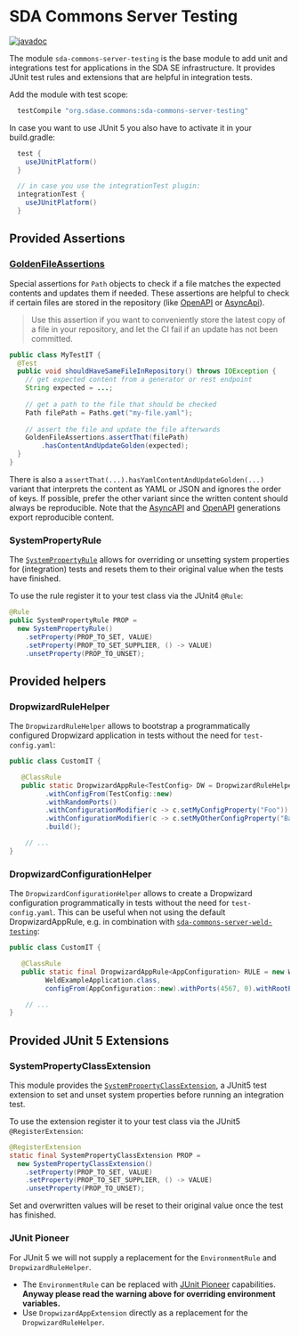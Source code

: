 # SDA Commons Server Testing

[![javadoc](https://javadoc.io/badge2/org.sdase.commons/sda-commons-server-testing/javadoc.svg)](https://javadoc.io/doc/org.sdase.commons/sda-commons-server-testing)

The module `sda-commons-server-testing` is the base module to add unit and integrations test for applications in the 
SDA SE infrastructure.
It provides JUnit test rules and extensions that are helpful in integration tests. 

Add the module with test scope:

```groovy
  testCompile "org.sdase.commons:sda-commons-server-testing"
```
In case you want to use JUnit 5 you also have to activate it in your build.gradle:
```groovy
  test {
    useJUnitPlatform()
  }

  // in case you use the integrationTest plugin:
  integrationTest {
    useJUnitPlatform()
  }
```

## Provided Assertions

### [GoldenFileAssertions](./src/main/java/org/sdase/commons/server/testing/GoldenFileAssertions.java)

Special assertions for `Path` objects to check if a file matches the expected contents and updates
them if needed. These assertions are helpful to check if certain files are stored in the repository
(like [OpenAPI](../sda-commons-server-openapi) or [AsyncApi](../sda-commons-shared-asyncapi)).

> Use this assertion if you want to conveniently store the latest copy of a file in your repository,
> and let the CI fail if an update has not been committed.

```java
public class MyTestIT {
  @Test
  public void shouldHaveSameFileInRepository() throws IOException {
    // get expected content from a generator or rest endpoint
    String expected = ...; 
  
    // get a path to the file that should be checked
    Path filePath = Paths.get("my-file.yaml");
  
    // assert the file and update the file afterwards
    GoldenFileAssertions.assertThat(filePath)
        .hasContentAndUpdateGolden(expected);
  }
}
```

There is also a `assertThat(...).hasYamlContentAndUpdateGolden(...)` variant that interprets the content as
YAML or JSON and ignores the order of keys. If possible, prefer the other variant since the written
content should always be reproducible. Note that the [AsyncAPI](../sda-commons-shared-asyncapi) and
[OpenAPI](../sda-commons-server-openapi) generations export reproducible content.

### SystemPropertyRule

The [`SystemPropertyRule`](src/main/java/org/sdase/commons/server/testing/SystemPropertyRule.java)
allows for overriding or unsetting system properties for (integration) tests and resets them to their original value when the tests have finished.

To use the rule register it to your test class via the JUnit4 `@Rule`:

```java
@Rule
public SystemPropertyRule PROP =
  new SystemPropertyRule()
    .setProperty(PROP_TO_SET, VALUE)
    .setProperty(PROP_TO_SET_SUPPLIER, () -> VALUE)
    .unsetProperty(PROP_TO_UNSET);
```

## Provided helpers

### DropwizardRuleHelper

The `DropwizardRuleHelper` allows to bootstrap a programmatically configured Dropwizard application in tests without the
need for `test-config.yaml`:

```java
public class CustomIT {

   @ClassRule
   public static DropwizardAppRule<TestConfig> DW = DropwizardRuleHelper.dropwizardTestAppFrom(TestApp.class)
         .withConfigFrom(TestConfig::new)
         .withRandomPorts()
         .withConfigurationModifier(c -> c.setMyConfigProperty("Foo"))
         .withConfigurationModifier(c -> c.setMyOtherConfigProperty("Bar"))
         .build();

    // ...
}
```

### DropwizardConfigurationHelper

The `DropwizardConfigurationHelper` allows to create a Dropwizard configuration programmatically in tests without the
need for `test-config.yaml`. This can be useful when not using the default DropwizardAppRule, e.g. in combination with
[`sda-commons-server-weld-testing`](../sda-commons-server-weld-testing/README.md):

```java
public class CustomIT {

   @ClassRule
   public static final DropwizardAppRule<AppConfiguration> RULE = new WeldAppRule<>(
         WeldExampleApplication.class,
         configFrom(AppConfiguration::new).withPorts(4567, 0).withRootPath("/api/*").build());

    // ...
}
```


## Provided JUnit 5 Extensions

### SystemPropertyClassExtension

This module provides the [`SystemPropertyClassExtension`](src/main/java/org/sdase/commons/server/testing/SystemPropertyClassExtension.java),
a JUnit5 test extension to set and unset system properties before running an integration test.

To use the extension register it to your test class via the JUnit5 `@RegisterExtension`:

```java
@RegisterExtension
static final SystemPropertyClassExtension PROP = 
  new SystemPropertyClassExtension()
    .setProperty(PROP_TO_SET, VALUE)
    .setProperty(PROP_TO_SET_SUPPLIER, () -> VALUE)
    .unsetProperty(PROP_TO_UNSET);
```

Set and overwritten values will be reset to their original value once the test has finished.

### JUnit Pioneer

For JUnit 5 we will not supply a replacement for the `EnvironmentRule` and `DropwizardRuleHelper`. 

* The `EnvironmentRule` can be replaced with [JUnit Pioneer](https://junit-pioneer.org/docs/environment-variables/) 
  capabilities. **Anyway please read the warning above for overriding environment variables.** 
* Use `DropwizardAppExtension` directly as a replacement for the `DropwizardRuleHelper`.
